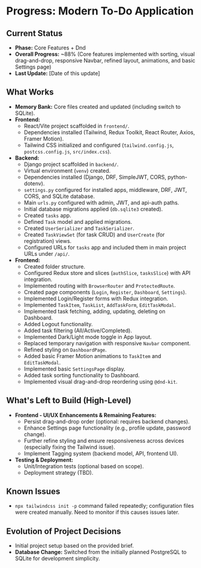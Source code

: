 # Progress: Modern To-Do Application

## Current Status
-   **Phase:** Core Features + Dnd
-   **Overall Progress:** ~88% (Core features implemented with sorting, visual drag-and-drop, responsive Navbar, refined layout, animations, and basic Settings page)
-   **Last Update:** [Date of this update]

## What Works
-   **Memory Bank:** Core files created and updated (including switch to SQLite).
-   **Frontend:**
    -   React/Vite project scaffolded in `frontend/`.
    -   Dependencies installed (Tailwind, Redux Toolkit, React Router, Axios, Framer Motion).
    -   Tailwind CSS initialized and configured (`tailwind.config.js`, `postcss.config.js`, `src/index.css`).
-   **Backend:**
    -   Django project scaffolded in `backend/`.
    -   Virtual environment (`venv`) created.
    -   Dependencies installed (Django, DRF, SimpleJWT, CORS, python-dotenv).
    -   `settings.py` configured for installed apps, middleware, DRF, JWT, CORS, and SQLite database.
    -   Main `urls.py` configured with admin, JWT, and api-auth paths.
    -   Initial database migrations applied (`db.sqlite3` created).
    -   Created `tasks` app.
    -   Defined `Task` model and applied migrations.
    -   Created `UserSerializer` and `TaskSerializer`.
    -   Created `TaskViewSet` (for task CRUD) and `UserCreate` (for registration) views.
    -   Configured URLs for `tasks` app and included them in main project URLs under `/api/`.
-   **Frontend:**
    -   Created folder structure.
    -   Configured Redux store and slices (`authSlice`, `tasksSlice`) with API integration.
    -   Implemented routing with `BrowserRouter` and `ProtectedRoute`.
    -   Created page components (`Login`, `Register`, `Dashboard`, `Settings`).
    -   Implemented Login/Register forms with Redux integration.
    -   Implemented `TaskItem`, `TaskList`, `AddTaskForm`, `EditTaskModal`.
    -   Implemented task fetching, adding, updating, deleting on Dashboard.
    -   Added Logout functionality.
    -   Added task filtering (All/Active/Completed).
    -   Implemented Dark/Light mode toggle in App layout.
    -   Replaced temporary navigation with responsive `Navbar` component.
    -   Refined styling on `DashboardPage`.
    -   Added basic Framer Motion animations to `TaskItem` and `EditTaskModal`.
    -   Implemented basic `SettingsPage` display.
    -   Added task sorting functionality to Dashboard.
    -   Implemented visual drag-and-drop reordering using `@dnd-kit`.

## What's Left to Build (High-Level)
-   **Frontend - UI/UX Enhancements & Remaining Features:**
    -   Persist drag-and-drop order (optional: requires backend changes).
    -   Enhance Settings page functionality (e.g., profile update, password change).
    -   Further refine styling and ensure responsiveness across devices (especially fixing the Tailwind issue).
    -   Implement Tagging system (backend model, API, frontend UI).
-   **Testing & Deployment:**
    -   Unit/Integration tests (optional based on scope).
    -   Deployment strategy (TBD).

## Known Issues
-   `npx tailwindcss init -p` command failed repeatedly; configuration files were created manually. Need to monitor if this causes issues later.

## Evolution of Project Decisions
-   Initial project setup based on the provided brief.
-   **Database Change:** Switched from the initially planned PostgreSQL to SQLite for development simplicity.
